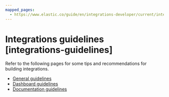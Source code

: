 ```yaml
---
mapped_pages:
  - https://www.elastic.co/guide/en/integrations-developer/current/integrations-guidelines.html
---
```


# Integrations guidelines [integrations-guidelines]

Refer to the following pages for some tips and recommendations for building integrations.

* [General guidelines](/extend/general-guidelines.md)
* [Dashboard guidelines](/extend/dashboard-guidelines.md)
* [Documentation guidelines](/extend/documentation-guidelines.md)





